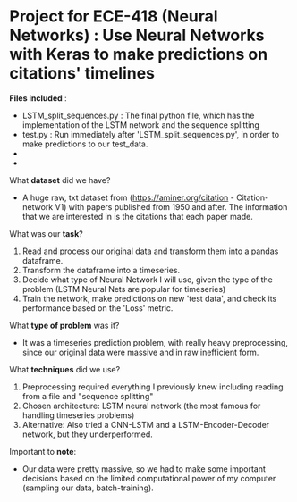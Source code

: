 # Project for ECE-418 (Neural Networks) : Use Neural Networks with Keras to make predictions on citations' timelines

**Files included** :
* LSTM_split_sequences.py : The final python file, which has the implementation of the LSTM network and the sequence splitting
* test.py : Run immediately after 'LSTM_split_sequences.py', in order to make predictions to our test_data.
*  
*  
 
What **dataset** did we have? 
* A huge raw, txt dataset from (https://aminer.org/citation - Citation-network V1) with papers published from 1950 and after. 
The information that we are interested in is the citations that each paper made. 

What was our **task**?
  1. Read and process our original data and transform them into a pandas dataframe.
  2. Transform the dataframe into a timeseries.
  3. Decide what type of Neural Network I will use, given the type of the problem (LSTM Neural Nets are popular for timeseries)
  4. Train the network, make predictions on new 'test data', and check its performance based on the 'Loss' metric. 
   
What **type of problem** was it?
* It was a timeseries prediction problem, with really heavy preprocessing, since our original data were massive and in
raw inefficient form. 
    
What **techniques** did we use?
  1. Preprocessing required everything I previously knew including reading from a file and "sequence splitting"
  2. Chosen architecture: LSTM neural network (the most famous for handling timeseries problems)
  3. Alternative: Also tried a CNN-LSTM and a LSTM-Encoder-Decoder network, but they underperformed.
  
  
  
Important to **note**:
* Our data were pretty massive, so we had to make some important decisions based on the limited computational power
of my computer (sampling our data, batch-training).
